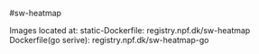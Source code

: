 #sw-heatmap

Images located at:
static-Dockerfile: registry.npf.dk/sw-heatmap
Dockerfile(go serive): registry.npf.dk/sw-heatmap-go
